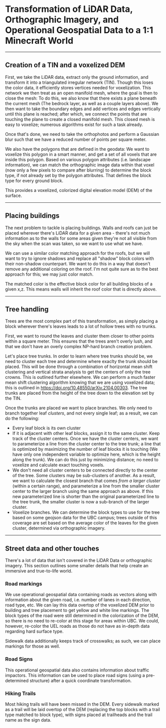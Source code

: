 # Transformation of LiDAR Data, Orthographic Imagery, and Operational Geospatial Data to a 1:1 Minecraft World

___

## Creation of a TIN and a voxelized DEM

First, we take the LiDAR data, extract only the ground information, and transform it into a triangulated irregular network (TIN). Though this loses the color data, it efficiently stores vertices needed for voxelization. This network we then treat as an open manifold mesh, where the goal is then to close the mesh: To do this, we also know that there exists a plane beneath the current mesh (The bedrock layer, as well as a couple layers above). We then want to take the boundary edges and add vertices and edges vertically until this plane is reached; after which, we connect the points that are touching the plane to create a closed manifold mesh. This closed mesh is easy to voxelize; numerous algorithms exist for such a task already.

Once that's done, we need to take the orthophotos and perform a Gaussian blur such that we have a reduced number of points per square meter.

We also have the polygons that are defined in the geodata: We want to voxelize this polygon in a smart manner, and get a set of all voxels that are inside this polygon. Based on various polygon attributes (i.e. landscape information), we can match the orthographic image data within that voxel (now only a few pixels to compare after blurring) to determine the block type, if not already set by the polygon attributes. That defines the block type for every ground block. 

This provides a voxelized, colorized digital elevation model (DEM) of the surface. 

___

## Placing buildings

The next problem to tackle is placing buildings. Walls and roofs can just be placed wherever there's LiDAR data for a given area - there's not much information as to the walls for some areas given they're not all visible from the sky when the scan was taken, so we want to use what we have.

We can use a similar color matching approach for the roofs, but we will want to try to ignore shadows and replace all "shadow" block colors with their non-shadow counterpart. We want to do this in a way that doesn't remove any additional coloring on the roof. I'm not quite sure as to the best approach for this; we may just color match. 

The matched color is the effective block color for all building blocks of a given x,z. This means walls will inherit the roof color that is directly above. 

___

## Tree handling

Trees are the most complex part of this transformation, as simply placing a block wherever there's leaves leads to a lot of hollow trees with no trunks. 

First, we want to round the leaves and cluster them closer to other points within a square meter. This ensures that the trees aren't overly lush, and that we don't have an overly complex NP-hard branch creation problem. 

Let's place tree trunks. In order to learn where tree trunks should be, we need to cluster each tree and determine where exaclty the trunk should be placed. This will be done through a combination of horizontal mean shift clustering and vertical strata analysis to get the centers of only the tree crowns. This is outlined further elsewhere. We can perform a much faster mean shift clustering algorithm knowing that we are using voxelized data; this is outlined in https://doi.org/10.48550/arXiv.2104.00303. The tree trunks are placed from the height of the tree down to the elevation set by the TIN. 

Once the trunks are placed we want to place branches. We only need to branch together leaf *clusters*, and not every single leaf; as a result, we can do the following:

- Every leaf block is its own cluster
- If it is adjacent with other leaf blocks, assign it to the same cluster. Keep track of the cluster centers. Once we have the cluster centers, we want to parameterize a line from the cluster center to the tree trunk; a line that is optimized by maximizing the number of leaf blocks it is touching (We have only one independent variable to optimize here, which is the height along the trunk). We can do this just by minimizing distance; no need to voxelize and calculate exact touching voxels. 
- We don't need all cluster centers to be connected directly to the center of the tree. Some clusters may be sub-clusters of another. As a result, we want to calculate the closest branch that comes *from a larger cluster* (within a certain range), and parameterize a line from the smaller cluster center to the larger branch using the same approach as above. If this new parameterized line is shorter than the original parameterized line to the tree trunk, the smaller cluster is now a sub-branch of the larger cluster. 
- Voxelize branches. We can determine the block types to use for the tree based on some geojson data for the UBC campus; trees outside of this coverage are set based on the average color of the leaves for the given cluster, determined via orthographic imagery.

___

## Street data and other touches

There's a lot of data that isn't covered in the LiDAR Data or orthographic imagery. This section outlines some smaller details that help create an immersive and true-to-life world. 

### Road markings

We use operational geospatial data containing roads as vectors along with information about the given road, i.e. number of lanes in each direction, road type, etc. We can lay this data overtop of the voxelized DEM prior to building and tree placement to get yellow and white line markings. The block types of the road were still determined in the colorization of the DEM, so there is no need to re-color at this stage for areas within UBC. We could, however, re-color the UEL roads as those do not have as in-depth data regarding hard surface type. 

Sidewalk data additionally keeps track of crosswalks; as such, we can place markings for those as well. 


### Road Signs

This operational geospatial data also contains information about traffic impactors. This information can be used to place road signs (using a pre-determined structure) after a quick coordinate transformation.

### Hiking Trails

Most hiking trails will have been missed in the DEM. Every sidewalk marked as a trail will be laid overtop of the DEM (replacing the top blocks with a trail type matched to block type), with signs placed at trailheads and the trail name as the sign data. 